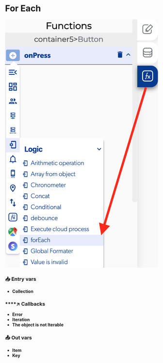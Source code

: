 # For Each

![](../../../.gitbook/assets/captura-de-pantalla-2020-02-10-a-la-s-12.33.11.png)



### 📥 Entry vars <a id="entry-vars"></a>

* **Collection**

### \*\*\*\*↗ **Callbacks**

* **Error**
* **Iteration**
* **The object is not Iterable**

### 📤 Out vars <a id="entry-vars"></a>

* **Item**
* **Key**

